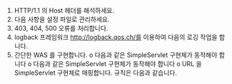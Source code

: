 1. HTTP/1.1 의 Host 헤더를 해석하세요.
2. 다음 사항을 설정 파일로 관리하세요.
3. 403, 404, 500 오류를 처리합니다.
5. logback 프레임워크 http://logback.qos.ch/를 이용하여 다음의 로깅 작업을 합니다.
6. 간단한 WAS 를 구현합니다.
o 다음과 같은 SimpleServlet 구현체가 동작해야 합니다
o 다음과 같은 SimpleServlet 구현체가 동작해야 합니다
o URL 을 SimpleServlet 구현체로 매핑합니다. 규칙은 다음과 같습니다.
